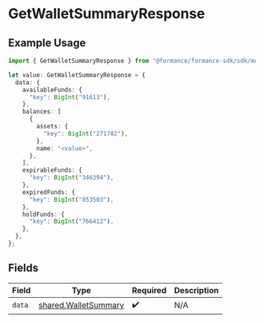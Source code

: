 # GetWalletSummaryResponse

## Example Usage

```typescript
import { GetWalletSummaryResponse } from "@formance/formance-sdk/sdk/models/shared";

let value: GetWalletSummaryResponse = {
  data: {
    availableFunds: {
      "key": BigInt("91613"),
    },
    balances: [
      {
        assets: {
          "key": BigInt("271782"),
        },
        name: "<value>",
      },
    ],
    expirableFunds: {
      "key": BigInt("346394"),
    },
    expiredFunds: {
      "key": BigInt("853503"),
    },
    holdFunds: {
      "key": BigInt("766412"),
    },
  },
};
```

## Fields

| Field                                                               | Type                                                                | Required                                                            | Description                                                         |
| ------------------------------------------------------------------- | ------------------------------------------------------------------- | ------------------------------------------------------------------- | ------------------------------------------------------------------- |
| `data`                                                              | [shared.WalletSummary](../../../sdk/models/shared/walletsummary.md) | :heavy_check_mark:                                                  | N/A                                                                 |